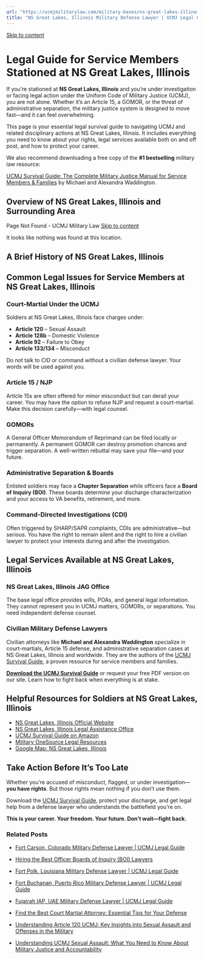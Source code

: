 ```yaml
---
url: "https://ucmjmilitarylaw.com/military-bases/ns-great-lakes-illinois-military-defense-lawyer-ucmj-legal-guide/"
title: "NS Great Lakes, Illinois Military Defense Lawyer | UCMJ Legal Guide"
---
```


[Skip to content](https://ucmjmilitarylaw.com/military-bases/ns-great-lakes-illinois-military-defense-lawyer-ucmj-legal-guide/#content)

# Legal Guide for Service Members Stationed at NS Great Lakes, Illinois

If you’re stationed at **NS Great Lakes, Illinois** and you’re under investigation or facing legal action under the Uniform Code of Military Justice (UCMJ), you are not alone. Whether it’s an Article 15, a GOMOR, or the threat of administrative separation, the military justice system is designed to move fast—and it can feel overwhelming.

This page is your essential legal survival guide to navigating UCMJ and related disciplinary actions at NS Great Lakes, Illinois. It includes everything you need to know about your rights, legal services available both on and off post, and how to protect your career.

We also recommend downloading a free copy of the **#1 bestselling** military law resource:

[UCMJ Survival Guide: The Complete Military Justice Manual for Service Members & Families](https://www.amazon.com/dp/B0FCDD3B2Z) by Michael and Alexandra Waddington.

## Overview of NS Great Lakes, Illinois and Surrounding Area

Page Not Found - UCMJ Military Law [Skip to content](https://ucmjmilitarylaw.com/military-bases/ns-great-lakes-illinois-military-defense-lawyer-ucmj-legal-guide/%7Blocation7#content)

It looks like nothing was found at this location.

## A Brief History of NS Great Lakes, Illinois

## Common Legal Issues for Service Members at NS Great Lakes, Illinois

### Court-Martial Under the UCMJ

Soldiers at NS Great Lakes, Illinois face charges under:

- **Article 120** – Sexual Assault
- **Article 128b** – Domestic Violence
- **Article 92** – Failure to Obey
- **Article 133/134** – Misconduct

Do not talk to CID or command without a civilian defense lawyer. Your words will be used against you.

### Article 15 / NJP

Article 15s are often offered for minor misconduct but can derail your career. You may have the option to refuse NJP and request a court-martial. Make this decision carefully—with legal counsel.

### GOMORs

A General Officer Memorandum of Reprimand can be filed locally or permanently. A permanent GOMOR can destroy promotion chances and trigger separation. A well-written rebuttal may save your file—and your future.

### Administrative Separation & Boards

Enlisted soldiers may face a **Chapter Separation** while officers face a **Board of Inquiry (BOI)**. These boards determine your discharge characterization and your access to VA benefits, retirement, and more.

### Command-Directed Investigations (CDI)

Often triggered by SHARP/SAPR complaints, CDIs are administrative—but serious. You have the right to remain silent and the right to hire a civilian lawyer to protect your interests during and after the investigation.

## Legal Services Available at NS Great Lakes, Illinois

### NS Great Lakes, Illinois JAG Office

The base legal office provides wills, POAs, and general legal information. They cannot represent you in UCMJ matters, GOMORs, or separations. You need independent defense counsel.

### Civilian Military Defense Lawyers

Civilian attorneys like **Michael and Alexandra Waddington** specialize in court-martials, Article 15 defense, and administrative separation cases at NS Great Lakes, Illinois and worldwide. They are the authors of the [UCMJ Survival Guide](https://www.amazon.com/dp/B0FCDD3B2Z), a proven resource for service members and families.

**[Download the UCMJ Survival Guide](https://www.amazon.com/dp/B0FCDD3B2Z)** or request your free PDF version on our site. Learn how to fight back when everything is at stake.

## Helpful Resources for Soldiers at NS Great Lakes, Illinois

- [NS Great Lakes, Illinois Official Website](https://ucmjmilitarylaw.com/military-bases/ns-great-lakes-illinois-military-defense-lawyer-ucmj-legal-guide/%7Blocation12%7D)
- [NS Great Lakes, Illinois Legal Assistance Office](https://ucmjmilitarylaw.com/military-bases/ns-great-lakes-illinois-military-defense-lawyer-ucmj-legal-guide/%7Blocation13%7D)
- [UCMJ Survival Guide on Amazon](https://www.amazon.com/dp/B0FCDD3B2Z)
- [Military OneSource Legal Resources](https://www.militaryonesource.mil/legal/)
- [Google Map: NS Great Lakes, Illinois](https://ucmjmilitarylaw.com/military-bases/ns-great-lakes-illinois-military-defense-lawyer-ucmj-legal-guide/%7Blocation14%7D)

## Take Action Before It’s Too Late

Whether you’re accused of misconduct, flagged, or under investigation— **you have rights**. But those rights mean nothing if you don’t use them.

Download the [UCMJ Survival Guide](https://www.amazon.com/dp/B0FCDD3B2Z), protect your discharge, and get legal help from a defense lawyer who understands the battlefield you’re on.

**This is your career. Your freedom. Your future. Don’t wait—fight back.**

### Related Posts

- [Fort Carson, Colorado Military Defense Lawyer \| UCMJ Legal Guide](https://ucmjmilitarylaw.com/fort-carson-colorado-military-defense-lawyer-ucmj-legal-guide/)
- [Hiring the Best Officer Boards of Inquiry (BOI) Lawyers](https://ucmjmilitarylaw.com/military-defense-lawyers/boards-of-inquiry-lawyers/)
- [Fort Polk, Louisiana Military Defense Lawyer \| UCMJ Legal Guide](https://ucmjmilitarylaw.com/fort-polk-louisiana-military-defense-lawyer-ucmj-legal-guide/)
- [Fort Buchanan, Puerto Rico Military Defense Lawyer \| UCMJ Legal Guide](https://ucmjmilitarylaw.com/fort-buchanan-puerto-rico-military-defense-lawyer-ucmj-legal-guide/)

- [Fujairah IAP, UAE Military Defense Lawyer \| UCMJ Legal Guide](https://ucmjmilitarylaw.com/fujairah-iap-uae-military-defense-lawyer-ucmj-legal-guide/)
- [Find the Best Court Martial Attorney: Essential Tips for Your Defense](https://ucmjmilitarylaw.com/best-court-martial-attorney/)
- [Understanding Article 120 UCMJ: Key Insights into Sexual Assault and Offenses in the Military](https://ucmjmilitarylaw.com/what-is-article-120-ucmj/)
- [Understanding UCMJ Sexual Assault: What You Need to Know About Military Justice and Accountability](https://ucmjmilitarylaw.com/ucmj-sexual-assault/)